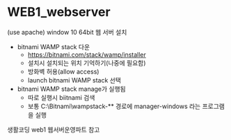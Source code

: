 # WEB1_webserver
(use apache) window 10 64bit
웹 서버 설치
* bitnami WAMP stack 다운
  - https://bitnami.com/stack/wamp/installer
  - 설치시 설치되는 위치 기억하기(나중에 필요함)
  - 방화벽 허용(allow access)
  - launch bitnami WAMP stack 선택
* bitnami WAMP stack manage가 실행됨
  - 따로 실행시 biitnami 검색 
  - 보통 C:\Bitnami\wampstack-** 경로에 manager-windows 라는 프로그램을 실행
  
생활코딩 web1 웹서버운영파트 참고
